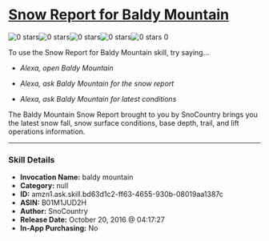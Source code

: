 # [Snow Report for Baldy Mountain](http://alexa.amazon.com/#skills/amzn1.ask.skill.bd63d1c2-ff63-4655-930b-08019aa1387c)
![0 stars](../../images/ic_star_border_black_18dp_1x.png)![0 stars](../../images/ic_star_border_black_18dp_1x.png)![0 stars](../../images/ic_star_border_black_18dp_1x.png)![0 stars](../../images/ic_star_border_black_18dp_1x.png)![0 stars](../../images/ic_star_border_black_18dp_1x.png) 0

To use the Snow Report for Baldy Mountain skill, try saying...

* *Alexa, open Baldy Mountain*

* *Alexa, ask Baldy Mountain for the snow report*

* *Alexa, ask Baldy Mountain for latest conditions*

The Baldy Mountain Snow Report brought to you by SnoCountry brings you the latest snow fall, snow surface conditions,  base depth, trail, and lift operations information.

***

### Skill Details

* **Invocation Name:** baldy mountain
* **Category:** null
* **ID:** amzn1.ask.skill.bd63d1c2-ff63-4655-930b-08019aa1387c
* **ASIN:** B01M1JUD2H
* **Author:** SnoCountry
* **Release Date:** October 20, 2016 @ 04:17:27
* **In-App Purchasing:** No
